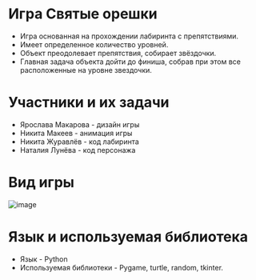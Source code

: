 # Игра Святые орешки
 - Игра основанная на прохождении лабиринта с препятствиями. 
 - Имеет определенное количество уровней. 
 - Объект преодолевает препятствия, собирает звёздочки. 
 - Главная задача объекта дойти до финиша, собрав  при этом все расположенные на уровне звездочки. 

# Участники и их задачи 
 - Ярослава Макарова - дизайн игры
 - Никита Макеев - анимация игры
 - Никита Журавлёв - код лабиринта
 - Наталия Лунёва - код персонажа

# Вид игры
![image](https://user-images.githubusercontent.com/131643806/233935700-909ea3a7-6847-46fa-8d43-3f1988fd6b67.png)

# Язык и используемая библиотека
  - Язык - Python
  - Используемая библиотеки - Pygame, turtle, random, tkinter.
